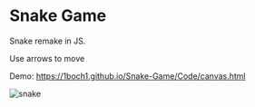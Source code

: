 # Snake Game

Snake remake in JS.

Use arrows to move

Demo: https://1boch1.github.io/Snake-Game/Code/canvas.html


![snake](https://user-images.githubusercontent.com/69087218/109543582-c6a8da00-7ac6-11eb-9e47-fd38480ef822.png)

